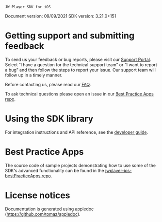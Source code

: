 ~~~~~~~~~~~~~~~~~~~~~~~~~~~~~~~~~
JW Player SDK for iOS
~~~~~~~~~~~~~~~~~~~~~~~~~~~~~~~~~

Document version: 09/09/2021
SDK version: 3.21.0+151

Getting support and submitting feedback
=======================================

To send us your feedback or bug reports, please visit our  [Support Portal](https://support.jwplayer.com/submit-support-case). Select “I have a question for the technical support team” or “I want to report a bug” and then follow the steps to report your issue. Our support team will follow up in a timely manner.

Before contacting us, please read our [FAQ](http://support.jwplayer.com/customer/portal/articles/2022900-ios-sdk-faq).

To ask technical questions please open an issue in our [Best Practice Apps repo](https://github.com/jwplayer/jwplayer-ios-bestPracticeApps).

Using the SDK library
=====================

For integration instructions and API reference, see the [developer guide](http://developer.jwplayer.com/sdk/ios/docs/developer-guide/intro/getting-started/).

Best Practice Apps
==================

The source code of sample projects demonstrating how to use some of the SDK's advanced functionality can be found in the [jwplayer-ios-bestPracticeApps repo](https://github.com/jwplayer/jwplayer-ios-bestPracticeApps).

License notices
===============
Documentation is generated using appledoc (https://github.com/tomaz/appledoc).
